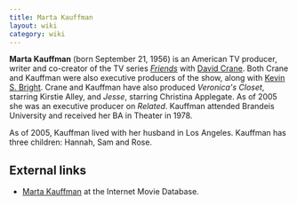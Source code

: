 ```yaml
---
title: Marta Kauffman
layout: wiki
category: wiki
---
```

<p><b>Marta Kauffman</b> (born September 21, 1956) is an American TV producer, writer and co-creator of the TV series <i><a href="/wiki/Friends" title="Friends">Friends</a></i> with <a href="/wiki/David_Crane" title="David Crane">David Crane</a>. Both Crane and Kauffman were also executive producers of the show, along with <a href="/wiki/Kevin_S._Bright" title="Kevin S. Bright">Kevin S. Bright</a>. Crane and Kauffman have also produced <i>Veronica's Closet</i>, starring Kirstie Alley, and <i>Jesse</i>, starring Christina Applegate. As of 2005 she was an executive producer on <i>Related</i>. Kauffman attended Brandeis University and received her BA in Theater in 1978.
</p><p>As of 2005, Kauffman lived with her husband in Los Angeles. Kauffman has three children: Hannah, Sam and Rose.
</p>
<h2><span class="mw-headline" id="External_links">External links</span></h2>
<ul><li> <a rel="nofollow" class="external text" href="http://www.imdb.com/name/nm0442035/">Marta Kauffman</a> at the Internet Movie Database.
</li></ul>
